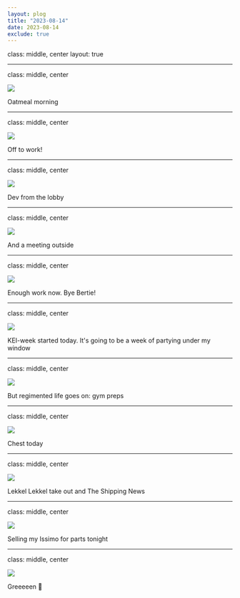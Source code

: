 ```yaml
---
layout: plog
title: "2023-08-14"
date: 2023-08-14
exclude: true
---
```


class: middle, center
layout: true

---

class: middle, center

<img class="plog-picture" src="{{ site.baseurl }}/img/plog/2023-08-14/01.jpg" />

Oatmeal morning

---

class: middle, center

<img class="plog-picture" src="{{ site.baseurl }}/img/plog/2023-08-14/02.jpg" />

Off to work!

---

class: middle, center

<img class="plog-picture" src="{{ site.baseurl }}/img/plog/2023-08-14/03.jpg" />

Dev from the lobby

---

class: middle, center

<img class="plog-picture" src="{{ site.baseurl }}/img/plog/2023-08-14/04.jpg" />

And a meeting outside

---

class: middle, center

<img class="plog-picture" src="{{ site.baseurl }}/img/plog/2023-08-14/05.jpg" />

Enough work now. Bye Bertie!

---

class: middle, center

<img class="plog-picture" src="{{ site.baseurl }}/img/plog/2023-08-14/06.jpg" />

KEI-week started today. It's going to be a week of partying under my window

---

class: middle, center

<img class="plog-picture" src="{{ site.baseurl }}/img/plog/2023-08-14/07.jpg" />

But regimented life goes on: gym preps

---

class: middle, center

<img class="plog-picture" src="{{ site.baseurl }}/img/plog/2023-08-14/08.jpg" />

Chest today

---

class: middle, center

<img class="plog-picture" src="{{ site.baseurl }}/img/plog/2023-08-14/09.jpg" />

Lekkel Lekkel take out and The Shipping News

---

class: middle, center

<img class="plog-picture" src="{{ site.baseurl }}/img/plog/2023-08-14/10.jpg" />

Selling my Issimo for parts tonight

---

class: middle, center

<img class="plog-picture" src="{{ site.baseurl }}/img/plog/2023-08-14/11.jpg" />

Greeeeen 💚


